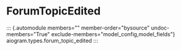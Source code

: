 # ForumTopicEdited

::: {.automodule members="" member-order="bysource" undoc-members="True" exclude-members="model_config,model_fields"}
aiogram.types.forum_topic_edited
:::
